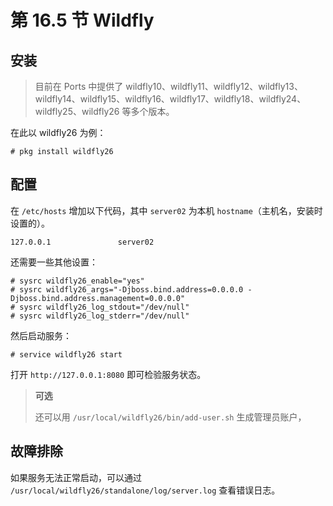# 第 16.5 节 Wildfly

## 安装

> 目前在 Ports 中提供了 wildfly10、wildfly11、wildfly12、wildfly13、wildfly14、wildfly15、wildfly16、wildfly17、wildfly18、wildfly24、wildfly25、wildfly26 等多个版本。

在此以 wildfly26 为例：

```shell-session
# pkg install wildfly26
```

## 配置

在 `/etc/hosts` 增加以下代码，其中 `server02` 为本机 `hostname`（主机名，安装时设置的）。

```shell-session
127.0.0.1               server02
```

还需要一些其他设置：

```shell-session
# sysrc wildfly26_enable="yes"
# sysrc wildfly26_args="-Djboss.bind.address=0.0.0.0 -Djboss.bind.address.management=0.0.0.0"
# sysrc wildfly26_log_stdout="/dev/null"
# sysrc wildfly26_log_stderr="/dev/null"
```

然后启动服务：

```shell-session
# service wildfly26 start
```

打开 `http://127.0.0.1:8080` 即可检验服务状态。

> **可选**
>
> 还可以用 `/usr/local/wildfly26/bin/add-user.sh` 生成管理员账户，

## 故障排除

如果服务无法正常启动，可以通过 `/usr/local/wildfly26/standalone/log/server.log` 查看错误日志。
